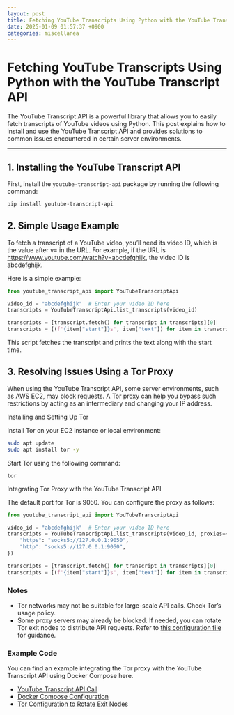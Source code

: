 ```yaml
---
layout: post
title: Fetching YouTube Transcripts Using Python with the YouTube Transcript API
date: 2025-01-09 01:57:37 +0900
categories: miscellanea
---
```


# Fetching YouTube Transcripts Using Python with the YouTube Transcript API

The YouTube Transcript API is a powerful library that allows you to easily fetch transcripts of YouTube videos using Python. This post explains how to install and use the YouTube Transcript API and provides solutions to common issues encountered in certain server environments.

---

## 1. Installing the YouTube Transcript API

First, install the `youtube-transcript-api` package by running the following command:

```bash
pip install youtube-transcript-api
```

## 2. Simple Usage Example

To fetch a transcript of a YouTube video, you’ll need its video ID, which is the value after v= in the URL. For example, if the URL is https://www.youtube.com/watch?v=abcdefghijk, the video ID is abcdefghijk.

Here is a simple example:
```python
from youtube_transcript_api import YouTubeTranscriptApi

video_id = "abcdefghijk"  # Enter your video ID here
transcripts = YouTubeTranscriptApi.list_transcripts(video_id)

transcripts = [transcript.fetch() for transcript in transcripts][0]
transcripts = [(f'{item["start"]}s', item["text"]) for item in transcripts]
```

This script fetches the transcript and prints the text along with the start time.

## 3. Resolving Issues Using a Tor Proxy

When using the YouTube Transcript API, some server environments, such as AWS EC2, may block requests. A Tor proxy can help you bypass such restrictions by acting as an intermediary and changing your IP address.

Installing and Setting Up Tor

Install Tor on your EC2 instance or local environment:
```bash
sudo apt update
sudo apt install tor -y
```
Start Tor using the following command:
```
tor
```
Integrating Tor Proxy with the YouTube Transcript API

The default port for Tor is 9050. You can configure the proxy as follows:
```python
from youtube_transcript_api import YouTubeTranscriptApi

video_id = "abcdefghijk"  # Enter your video ID here
transcripts = YouTubeTranscriptApi.list_transcripts(video_id, proxies={
    "https": "socks5://127.0.0.1:9050",
    "http": "socks5://127.0.0.1:9050",
})

transcripts = [transcript.fetch() for transcript in transcripts][0]
transcripts = [(f'{item["start"]}s', item["text"]) for item in transcripts]
```

### Notes
- Tor networks may not be suitable for large-scale API calls. Check Tor’s usage policy.
- Some proxy servers may already be blocked. If needed, you can rotate Tor exit nodes to distribute API requests. Refer to [this configuration file](https://github.com/dss99911/llm-slack-bot/blob/401746c82aca34798e5bb0dc9eba123722b410bd/torrc#L1-L2) for guidance.

### Example Code

You can find an example integrating the Tor proxy with the YouTube Transcript API using Docker Compose here.
- [YouTube Transcript API Call](https://github.com/dss99911/llm-slack-bot/blob/8b178cf8eada582f8cb877f607e2fde5fae54b50/tools/tools.py#L36-L46)
- [Docker Compose Configuration](https://github.com/dss99911/llm-slack-bot/blob/401746c82aca34798e5bb0dc9eba123722b410bd/docker-compose.yml#L3-L10)
- [Tor Configuration to Rotate Exit Nodes](https://github.com/dss99911/llm-slack-bot/blob/401746c82aca34798e5bb0dc9eba123722b410bd/torrc)

